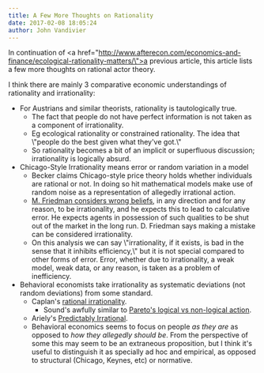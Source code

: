 ```yaml
---
title: A Few More Thoughts on Rationality
date: 2017-02-08 18:05:24
author: John Vandivier
---
```




In continuation of <a href=\"http://www.afterecon.com/economics-and-finance/ecological-rationality-matters/\">a previous article</a>, this article lists a few more thoughts on rational actor theory.

I think there are mainly 3 comparative economic understandings of rationality and irrationality:
<ul>
 	<li>For Austrians and similar theorists, rationality is tautologically true.
<ul>
 	<li>The fact that people do not have perfect information is not taken as a component of irrationality.</li>
 	<li>Eg ecological rationality or constrained rationality. The idea that \"people do the best given what they've got.\"</li>
 	<li>So rationality becomes a bit of an implicit or superfluous discussion; irrationality is logically absurd.</li>
</ul>
</li>
 	<li>Chicago-Style Irrationality means error or random variation in a model
<ul>
 	<li>Becker claims Chicago-style price theory holds whether individuals are rational or not. In doing so hit mathematical models make use of random noise as a representation of allegedly irrational action.</li>
 	<li><a href=\"http://web.mit.edu/wangj/www/pap/KoganRossWangWesterfield06.pdf\">M. Friedman considers wrong beliefs</a>, in any direction and for any reason, to be irrationality, and he expects this to lead to calculative error. He expects agents in possession of such qualities to be shut out of the market in the long run. D. Friedman says making a mistake can be considered irrationality.</li>
 	<li>On this analysis we can say \"irrationality, if it exists, is bad in the sense that it inhibits efficiency,\" but it is not special compared to other forms of error. Error, whether due to irrationality, a weak model, weak data, or any reason, is taken as a problem of inefficiency.</li>
</ul>
</li>
 	<li>Behavioral economists take irrationality as systematic deviations (not random deviations) from some standard.
<ul>
 	<li>Caplan's <a href=\"https://en.wikipedia.org/w/index.php?title=Rational_irrationality&amp;oldid=751542279\">rational irrationality</a>.
<ul>
 	<li>Sound's awfully similar to <a href=\"http://media.pfeiffer.edu/lridener/DSS/Pareto/PARETOW5.HTML\">Pareto's logical vs non-logical action</a>.</li>
</ul>
</li>
 	<li>Ariely's <a href=\"https://www.amazon.com/Predictably-Irrational-Revised-Expanded-Decisions/dp/0061353248\">Predictably Irrational</a>.</li>
 	<li>Behavioral economics seems to focus on people <em>as they are</em> as opposed to <em>how they allegedly should be</em>. From the perspective of some this may seem to be an extraneous proposition, but I think it's useful to distinguish it as specially ad hoc and empirical, as opposed to structural (Chicago, Keynes, etc) or normative.</li>
</ul>
</li>
</ul>